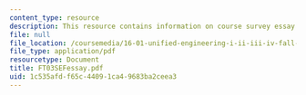 ```yaml
---
content_type: resource
description: This resource contains information on course survey essay question responses.
file: null
file_location: /coursemedia/16-01-unified-engineering-i-ii-iii-iv-fall-2005-spring-2006/1c535afdf65c44091ca49683ba2ceea3_FT03SEFessay.pdf
file_type: application/pdf
resourcetype: Document
title: FT03SEFessay.pdf
uid: 1c535afd-f65c-4409-1ca4-9683ba2ceea3
---
```

